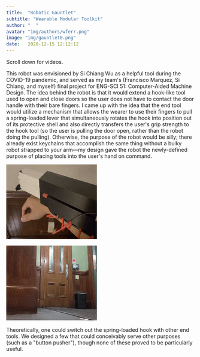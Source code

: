 ```yaml
---
title:  "Robotic Gauntlet"
subtitle: "Wearable Modular Toolkit"
author: "  "
avatar: "img/authors/wferr.png"
image: "img/gauntlet0.png"
date:   2020-12-15 12:12:12
---
```

Scroll down for videos.

This robot was envisioned by Si Chiang Wu as a helpful tool during the COVID-19 pandemic, and served as my team's (Francisco Marquez, Si Chiang, and myself) final project for ENG-SCI 51: Computer-Aided Machine Design. The idea behind the robot is that it would extend a hook-like tool used to open and close doors so the user does not have to contact the door handle with their bare fingers. I came up with the idea that the end tool would utilize a mechanism that allows the wearer to use their fingers to pull a spring-loaded lever that simultaneously rotates the hook into position out of its protective shell and also directly transfers the user's grip strength to the hook tool (so the user is pulling the door open, rather than the robot doing the pulling). Otherwise, the purpose of the robot would be silly; there already exist keychains that accomplish the same thing without a bulky robot strapped to your arm—my design gave the robot the newly-defined purpose of placing tools into the user's hand on command.

[<img src="img/cisco1.gif" alt="Gauntlet 1" style="height: 200px; max-width: 48%">](https://kenmichalek.com/img/cisco1.gif)

[<img src="img/cisco2.gif" alt="Gauntlet 2" style="height: 200px; max-width: 48%">](https://kenmichalek.com/img/cisco2.gif)

Theoretically, one could switch out the spring-loaded hook with other end tools. We designed a few that could conceivably serve other purposes (such as a "button pusher"), though none of these proved to be particularly useful.
